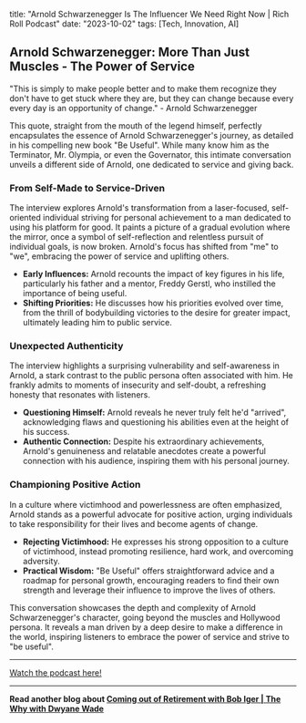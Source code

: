 

title: "Arnold Schwarzenegger Is The Influencer We Need Right Now | Rich Roll Podcast"
date: "2023-10-02"
tags: [Tech, Innovation, AI]


## Arnold Schwarzenegger: More Than Just Muscles - The Power of Service 

"This is simply to make people better and to make them recognize they don't have to get stuck where they are, but they can change because every every day is an opportunity of change." - Arnold Schwarzenegger

This quote, straight from the mouth of the legend himself, perfectly encapsulates the essence of Arnold Schwarzenegger's journey, as detailed in his compelling new book "Be Useful". While many know him as the Terminator, Mr. Olympia, or even the Governator, this intimate conversation unveils a different side of Arnold, one dedicated to service and giving back. 

### From Self-Made to Service-Driven

The interview explores Arnold's transformation from a laser-focused, self-oriented individual striving for personal achievement to a man dedicated to using his platform for good.  It paints a picture of a gradual evolution where the mirror, once a symbol of self-reflection and relentless pursuit of individual goals, is now broken. Arnold's focus has shifted from "me" to "we", embracing the power of service and uplifting others. 

* **Early Influences:** Arnold recounts the impact of key figures in his life, particularly his father and a mentor, Freddy Gerstl, who instilled the importance of being useful.
* **Shifting Priorities:**  He discusses how his priorities evolved over time, from the thrill of bodybuilding victories to the desire for greater impact, ultimately leading him to public service. 

### Unexpected Authenticity

The interview highlights a surprising vulnerability and self-awareness in Arnold, a stark contrast to the public persona often associated with him. He frankly admits to moments of insecurity and self-doubt, a refreshing honesty that resonates with listeners.  

* **Questioning Himself:** Arnold reveals he never truly felt he'd "arrived", acknowledging flaws and questioning his abilities even at the height of his success.
* **Authentic Connection:**  Despite his extraordinary achievements, Arnold's genuineness and relatable anecdotes create a powerful connection with his audience, inspiring them with his personal journey.

### Championing Positive Action

In a culture where victimhood and powerlessness are often emphasized, Arnold stands as a powerful advocate for positive action, urging individuals to take responsibility for their lives and become agents of change. 

* **Rejecting Victimhood:** He expresses his strong opposition to a culture of victimhood, instead promoting resilience, hard work, and overcoming adversity.
* **Practical Wisdom:**  "Be Useful" offers straightforward advice and a roadmap for personal growth, encouraging readers to find their own strength and leverage their influence to improve the lives of others.

This conversation showcases the depth and complexity of Arnold Schwarzenegger's character, going beyond the muscles and Hollywood persona. It reveals a man driven by a deep desire to make a difference in the world, inspiring listeners to embrace the power of service and strive to "be useful".

---

<a href="https://youtube.com/watch?v=0setn-FtDs8" target="_blank">Watch the podcast here!</a>


---

**Read another blog about [Coming out of Retirement with Bob Iger | The Why with Dwyane Wade](./20240508-bobiger-dwyanewade)**
